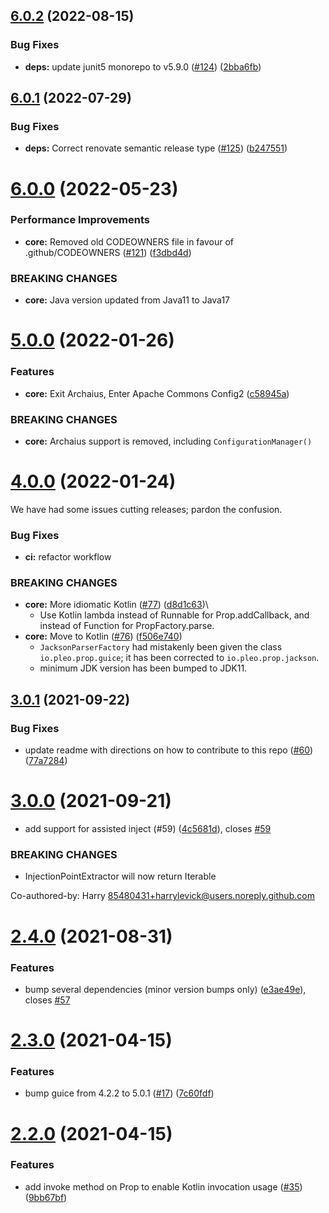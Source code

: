 ## [6.0.2](https://github.com/pleo-io/prop/compare/v6.0.1...v6.0.2) (2022-08-15)


### Bug Fixes

* **deps:** update junit5 monorepo to v5.9.0 ([#124](https://github.com/pleo-io/prop/issues/124)) ([2bba6fb](https://github.com/pleo-io/prop/commit/2bba6fb7f38f1360dcfaf4923ae511e877f5c977))

## [6.0.1](https://github.com/pleo-io/prop/compare/v6.0.0...v6.0.1) (2022-07-29)


### Bug Fixes

* **deps:** Correct renovate semantic release type ([#125](https://github.com/pleo-io/prop/issues/125)) ([b247551](https://github.com/pleo-io/prop/commit/b247551855b43a6e3d5bdf9d341b6948a901dc37))

# [6.0.0](https://github.com/pleo-io/prop/compare/v5.0.0...v6.0.0) (2022-05-23)


### Performance Improvements

* **core:** Removed old CODEOWNERS file in favour of .github/CODEOWNERS ([#121](https://github.com/pleo-io/prop/issues/121)) ([f3dbd4d](https://github.com/pleo-io/prop/commit/f3dbd4df878f14d67e4670324da670d1ac80e385))


### BREAKING CHANGES

* **core:** Java version updated from Java11 to Java17

# [5.0.0](https://github.com/pleo-io/prop/compare/v4.0.0...v5.0.0) (2022-01-26)


### Features

* **core:** Exit Archaius, Enter Apache Commons Config2 ([c58945a](https://github.com/pleo-io/prop/commit/c58945aa6918afc5d03d656878b3e9af57ee4f0a))


### BREAKING CHANGES

* **core:** Archaius support is removed, including `ConfigurationManager()`

# [4.0.0](https://github.com/pleo-io/prop/compare/v3.0.1...v4.0.0) (2022-01-24)


We have had some issues cutting releases; pardon the confusion.

### Bug Fixes

* **ci:** refactor workflow 

### BREAKING CHANGES

* **core:** More idiomatic Kotlin ([#77](https://github.com/pleo-io/prop/issues/77)) ([d8d1c63](https://github.com/pleo-io/prop/commit/d8d1c63ef714ba011b6b3d0e3d17c4453e625521))\
	* Use Kotlin lambda instead of Runnable for Prop.addCallback, and instead of Function for PropFactory.parse.
* **core:** Move to Kotlin ([#76](https://github.com/pleo-io/prop/issues/76)) ([f506e740](https://github.com/pleo-io/prop/commit/f506e7407f77d9cdbbeb8ca7a64a464a47f1bb30))
	* `JacksonParserFactory` had mistakenly been given the class `io.pleo.prop.guice`; it has been corrected to `io.pleo.prop.jackson`.
	* minimum JDK version has been bumped to JDK11.

## [3.0.1](https://github.com/pleo-io/prop/compare/v3.0.0...v3.0.1) (2021-09-22)


### Bug Fixes

* update readme with directions on how to contribute to this repo ([#60](https://github.com/pleo-io/prop/issues/60)) ([77a7284](https://github.com/pleo-io/prop/commit/77a7284e425237cdd181feccf88b0bb9db5d02e6))

# [3.0.0](https://github.com/pleo-io/prop/compare/v2.4.0...v3.0.0) (2021-09-21)


* add support for assisted inject (#59) ([4c5681d](https://github.com/pleo-io/prop/commit/4c5681da6f0ed107622c917b14693aecb9818d3c)), closes [#59](https://github.com/pleo-io/prop/issues/59)


### BREAKING CHANGES

* InjectionPointExtractor will now return Iterable<InjectionPoint>

Co-authored-by: Harry <85480431+harrylevick@users.noreply.github.com>

# [2.4.0](https://github.com/pleo-io/prop/compare/v2.3.0...v2.4.0) (2021-08-31)


### Features

* bump several dependencies (minor version bumps only) ([e3ae49e](https://github.com/pleo-io/prop/commit/e3ae49e50857e503cfe76e6bc26866b4fb7c423d)), closes [#57](https://github.com/pleo-io/prop/issues/57)

# [2.3.0](https://github.com/pleo-io/prop/compare/v2.2.0...v2.3.0) (2021-04-15)


### Features

* bump guice from 4.2.2 to 5.0.1 ([#17](https://github.com/pleo-io/prop/issues/17)) ([7c60fdf](https://github.com/pleo-io/prop/commit/7c60fdf8e07142823d1f11ac0dc65d3f794406f0))

# [2.2.0](https://github.com/pleo-io/prop/compare/v2.1.0...v2.2.0) (2021-04-15)


### Features

* add invoke method on Prop to enable Kotlin invocation usage ([#35](https://github.com/pleo-io/prop/issues/35)) ([9bb67bf](https://github.com/pleo-io/prop/commit/9bb67bf50d0eab8c2626cced3d7680818db0287e))
